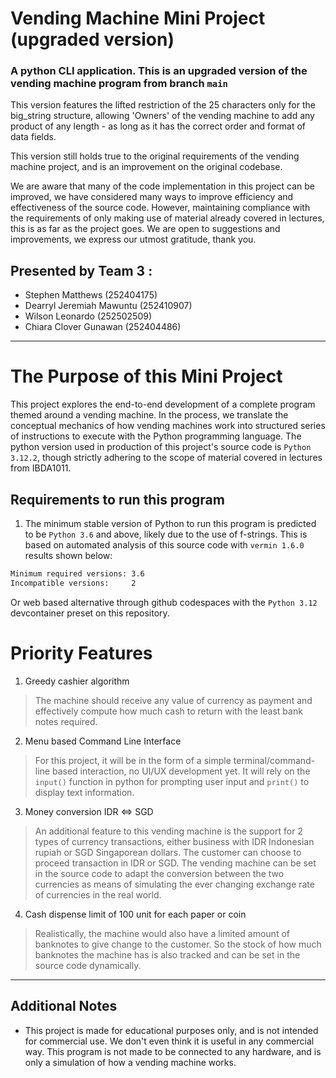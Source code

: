 # Vending Machine Mini Project (upgraded version)
### A python CLI application. This is an upgraded version of the vending machine program from branch `main`

This version features the lifted restriction of the 25 characters only for the big_string structure, allowing 'Owners' of the vending machine to add any product of any length - as long as it has the correct order and format of data fields.  

This version still holds true to the original requirements of the vending machine project, and is an improvement on the original codebase. 

We are aware that many of the code implementation in this project can be improved, we have considered many ways to improve efficiency and effectiveness of the source code. However, maintaining compliance with the requirements of only making use of material already covered in lectures, this is as far as the project goes. We are open to suggestions and improvements, we express our utmost gratitude, thank you.

## Presented by Team 3 : 
- Stephen Matthews (252404175)
- Dearryl Jeremiah Mawuntu (252410907)
- Wilson Leonardo (252502509)
- Chiara Clover Gunawan (252404486)
---

# The Purpose of this Mini Project
This project explores the end-to-end development of a complete program themed around a vending machine. In the process, we translate the conceptual mechanics of how vending machines work into structured series of instructions to execute with the Python programming language. The python version used in production of this project's source code is `Python 3.12.2`, though strictly adhering to the scope of material covered in lectures from IBDA1011.

## Requirements to run this program
1. The minimum stable version of Python to run this program is predicted to be `Python 3.6` and above, likely due to the use of f-strings. This is based on automated analysis of this source code with `vermin 1.6.0` results shown below:
```bash
Minimum required versions: 3.6
Incompatible versions:     2
```
Or web based alternative through github codespaces with the `Python 3.12` devcontainer preset on this repository.
# Priority Features
1. Greedy cashier algorithm
> The machine should receive any value of currency as payment and effectively compute how much cash to return with the least bank notes required.
2. Menu based Command Line Interface
> For this project, it will be in the form of a simple terminal/command-line based interaction, no UI/UX development yet. It will rely on the `input()` function in python for prompting user input and `print()` to display text information.
3. Money conversion IDR <=> SGD
> An additional feature to this vending machine is the support for 2 types of currency transactions, either business with IDR Indonesian rupiah or SGD Singaporean dollars. The customer can choose to proceed transaction in IDR or SGD. The vending machine can be set in the source code to adapt the conversion between the two currencies as means of simulating the ever changing exchange rate of currencies in the real world.
4. Cash dispense limit of 100 unit for each paper or coin
> Realistically, the machine would also have a limited amount of banknotes to give change to the customer. So the stock of how much banknotes the machine has is also tracked and can be set in the source code dynamically.
---
## Additional Notes
- This project is made for educational purposes only, and is not intended for commercial use. We don't even think it is useful in any commercial way. This program is not made to be connected to any hardware, and is only a simulation of how a vending machine works.